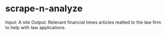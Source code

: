 # scrape-n-analyze

Input: A site
Output: Relevant financial times articles realted to the law firm to help with law applications.